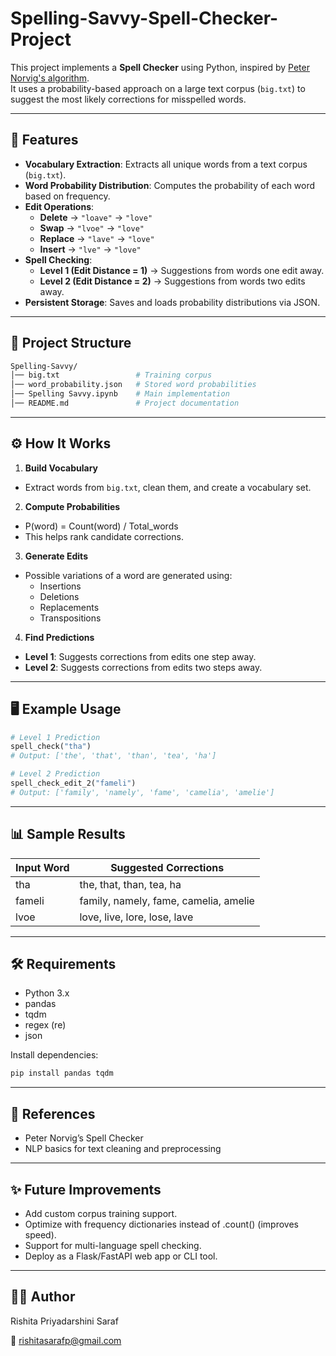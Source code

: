 # Spelling-Savvy-Spell-Checker-Project
This project implements a **Spell Checker** using Python, inspired by [Peter Norvig's algorithm](https://norvig.com/spell-correct.html).   
It uses a probability-based approach on a large text corpus (`big.txt`) to suggest the most likely corrections for misspelled words.

---

## 🚀 Features
- **Vocabulary Extraction**: Extracts all unique words from a text corpus (`big.txt`).
- **Word Probability Distribution**: Computes the probability of each word based on frequency.
- **Edit Operations**:
  - **Delete** → `"loave"` → `"love"`
  - **Swap** → `"lvoe"` → `"love"`
  - **Replace** → `"lave"` → `"love"`
  - **Insert** → `"lve"` → `"love"`
- **Spell Checking**:
  - **Level 1 (Edit Distance = 1)** → Suggestions from words one edit away.
  - **Level 2 (Edit Distance = 2)** → Suggestions from words two edits away.
- **Persistent Storage**: Saves and loads probability distributions via JSON.

---

## 📂 Project Structure
```bash
Spelling-Savvy/
│── big.txt                 # Training corpus
│── word_probability.json   # Stored word probabilities
│── Spelling Savvy.ipynb    # Main implementation
│── README.md               # Project documentation
```

---

## ⚙️ How It Works
1. **Build Vocabulary**  
  - Extract words from `big.txt`, clean them, and create a vocabulary set.

2. **Compute Probabilities**
  - P(word) = Count(word) / Total_words
  - This helps rank candidate corrections.

3. **Generate Edits**  
  - Possible variations of a word are generated using:
    - Insertions
    - Deletions
    - Replacements
    - Transpositions

4. **Find Predictions**  
  - **Level 1**: Suggests corrections from edits one step away.
  - **Level 2**: Suggests corrections from edits two steps away.

---

## 🖥️ Example Usage
```python
# Level 1 Prediction
spell_check("tha")
# Output: ['the', 'that', 'than', 'tea', 'ha']

# Level 2 Prediction
spell_check_edit_2("fameli")
# Output: ['family', 'namely', 'fame', 'camelia', 'amelie']
```

---

## 📊 Sample Results
| Input Word | Suggested Corrections                |
|------------|---------------------------------------|
| tha        | the, that, than, tea, ha              |
| fameli     | family, namely, fame, camelia, amelie |
| lvoe       | love, live, lore, lose, lave          |

---

## 🛠️ Requirements

- Python 3.x
- pandas
- tqdm
- regex (re)
- json

Install dependencies:
```bash
pip install pandas tqdm
```
---

## 📌 References

- Peter Norvig’s Spell Checker
- NLP basics for text cleaning and preprocessing

---

## ✨ Future Improvements

- Add custom corpus training support.
- Optimize with frequency dictionaries instead of .count() (improves speed).
- Support for multi-language spell checking.
- Deploy as a Flask/FastAPI web app or CLI tool.

---

## 👨‍💻 Author

Rishita Priyadarshini Saraf

📧 rishitasarafp@gmail.com
